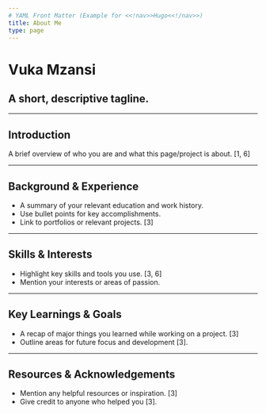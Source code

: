 ```yaml
---
# YAML Front Matter (Example for <<!nav>>Hugo<<!/nav>>)
title: About Me
type: page
---
```


# Vuka Mzansi
## A short, descriptive tagline.

---

## Introduction
A brief overview of who you are and what this page/project is about. [1, 6]

---

## Background & Experience
* A summary of your relevant education and work history.
* Use bullet points for key accomplishments.
* Link to portfolios or relevant projects. [3]

---

## Skills & Interests
* Highlight key skills and tools you use. [3, 6]
* Mention your interests or areas of passion.

---

## Key Learnings & Goals
* A recap of major things you learned while working on a project. [3]
* Outline areas for future focus and development [3].

---

## Resources & Acknowledgements
* Mention any helpful resources or inspiration. [3]
* Give credit to anyone who helped you [3].
